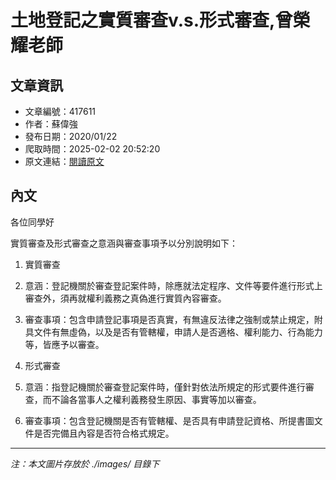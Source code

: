 # 土地登記之實質審查v.s.形式審查,曾榮耀老師

## 文章資訊
- 文章編號：417611
- 作者：蘇偉強
- 發布日期：2020/01/22
- 爬取時間：2025-02-02 20:52:20
- 原文連結：[閱讀原文](https://real-estate.get.com.tw/Columns/detail.aspx?no=417611)

## 內文
各位同學好

實質審查及形式審查之意涵與審查事項予以分別說明如下：

1. 實質審查

1. 意涵：登記機關於審查登記案件時，除應就法定程序、文件等要件進行形式上審查外，須再就權利義務之真偽進行實質內容審查。

2. 審查事項：包含申請登記事項是否真實，有無違反法律之強制或禁止規定，附具文件有無虛偽，以及是否有管轄權，申請人是否適格、權利能力、行為能力等，皆應予以審查。

2. 形式審查

1. 意涵：指登記機關於審查登記案件時，僅針對依法所規定的形式要件進行審查，而不論各當事人之權利義務發生原因、事實等加以審查。

2. 審查事項：包含登記機關是否有管轄權、是否具有申請登記資格、所提書圖文件是否完備且內容是否符合格式規定。

---
*注：本文圖片存放於 ./images/ 目錄下*
